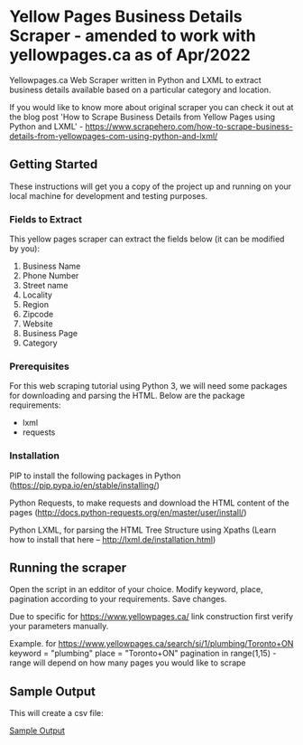 # Yellow Pages Business Details Scraper - amended to work with yellowpages.ca as of Apr/2022

Yellowpages.ca Web Scraper written in Python and LXML to extract business details available based on a particular category and location.

If you would like to know more about original scraper you can check it out at the blog post 'How to Scrape Business Details from Yellow Pages using Python and LXML' - https://www.scrapehero.com/how-to-scrape-business-details-from-yellowpages-com-using-python-and-lxml/

## Getting Started

These instructions will get you a copy of the project up and running on your local machine for development and testing purposes.

### Fields to Extract

This yellow pages scraper can extract the fields below (it can be modified by you):

1. Business Name
2. Phone Number
3. Street name
4. Locality
5. Region
6. Zipcode
7. Website
8. Business Page
9. Category

### Prerequisites

For this web scraping tutorial using Python 3, we will need some packages for downloading and parsing the HTML. 
Below are the package requirements:

 - lxml
 - requests

### Installation

PIP to install the following packages in Python (https://pip.pypa.io/en/stable/installing/) 

Python Requests, to make requests and download the HTML content of the pages (http://docs.python-requests.org/en/master/user/install/)

Python LXML, for parsing the HTML Tree Structure using Xpaths (Learn how to install that here – http://lxml.de/installation.html)

## Running the scraper
Open the script in an edditor of your choice. Modify keyword, place, pagination according to your requirements. Save changes.

Due to specific for https://www.yellowpages.ca/ link construction first verify your parameters manually.

Example. for https://www.yellowpages.ca/search/si/1/plumbing/Toronto+ON
keyword = "plumbing"
place = "Toronto+ON"
pagination in range(1,15) - range will depend on how many pages you would like to scrape

## Sample Output

This will create a csv file:

[Sample Output](https://github.com/DmitriiDes/yellowpages-scraper/blob/master/plumbing-Toronto%2BON-pg14-yellowpages-scraped-data.csv)
 
 
